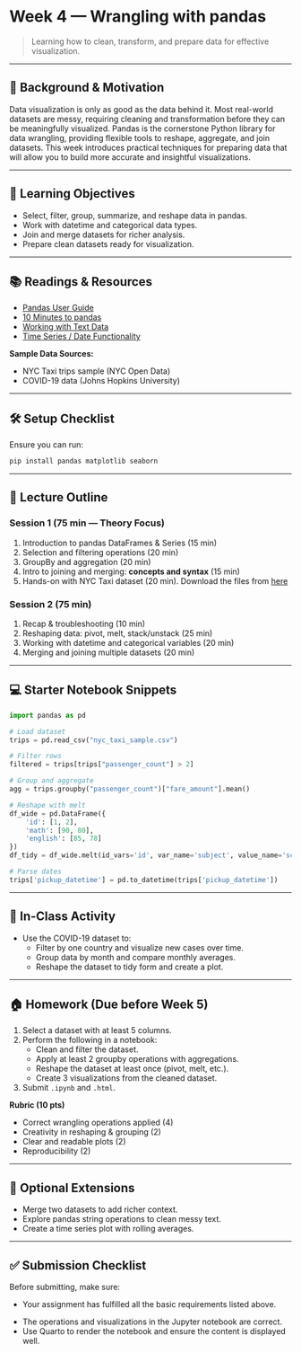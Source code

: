 # Week 4 — Wrangling with pandas

> Learning how to clean, transform, and prepare data for effective visualization.

---

## 📖 Background & Motivation

Data visualization is only as good as the data behind it. Most real-world datasets are messy, requiring cleaning and transformation before they can be meaningfully visualized. Pandas is the cornerstone Python library for data wrangling, providing flexible tools to reshape, aggregate, and join datasets. This week introduces practical techniques for preparing data that will allow you to build more accurate and insightful visualizations.

---

## 🔎 Learning Objectives

- Select, filter, group, summarize, and reshape data in pandas.
- Work with datetime and categorical data types.
- Join and merge datasets for richer analysis.
- Prepare clean datasets ready for visualization.

---

## 📚 Readings & Resources

- [Pandas User Guide](https://pandas.pydata.org/docs/user_guide/index.html)
- [10 Minutes to pandas](https://pandas.pydata.org/docs/user_guide/10min.html)
- [Working with Text Data](https://pandas.pydata.org/docs/user_guide/text.html)
- [Time Series / Date Functionality](https://pandas.pydata.org/docs/user_guide/timeseries.html)

**Sample Data Sources:**

- NYC Taxi trips sample (NYC Open Data)
- COVID-19 data (Johns Hopkins University)

---

## 🛠️ Setup Checklist

Ensure you can run:

```bash
pip install pandas matplotlib seaborn
```

---

## 🧭 Lecture Outline

### Session 1 (75 min — Theory Focus)

1. Introduction to pandas DataFrames & Series (15 min)
2. Selection and filtering operations (20 min)
3. GroupBy and aggregation (20 min)
4. Intro to joining and merging: **concepts and syntax** (15 min)
5. Hands-on with NYC Taxi dataset (20 min). Download the files from [here](week4/file_list.md)



### Session 2 (75 min)

1. Recap & troubleshooting (10 min)
2. Reshaping data: pivot, melt, stack/unstack (25 min)
3. Working with datetime and categorical variables (20 min)
4. Merging and joining multiple datasets (20 min)

---

## 💻 Starter Notebook Snippets

```python
import pandas as pd

# Load dataset
trips = pd.read_csv("nyc_taxi_sample.csv")

# Filter rows
filtered = trips[trips["passenger_count"] > 2]

# Group and aggregate
agg = trips.groupby("passenger_count")["fare_amount"].mean()

# Reshape with melt
df_wide = pd.DataFrame({
    'id': [1, 2],
    'math': [90, 80],
    'english': [85, 78]
})
df_tidy = df_wide.melt(id_vars='id', var_name='subject', value_name='score')

# Parse dates
trips['pickup_datetime'] = pd.to_datetime(trips['pickup_datetime'])
```

---

## 🧪 In-Class Activity

- Use the COVID-19 dataset to:
  - Filter by one country and visualize new cases over time.
  - Group data by month and compare monthly averages.
  - Reshape the dataset to tidy form and create a plot.

---

## 🏠 Homework (Due before Week 5)

1. Select a dataset with at least 5 columns.
2. Perform the following in a notebook:
   - Clean and filter the dataset.
   - Apply at least 2 groupby operations with aggregations.
   - Reshape the dataset at least once (pivot, melt, etc.).
   - Create 3 visualizations from the cleaned dataset.
3. Submit `.ipynb` and `.html`.

**Rubric (10 pts)**

- Correct wrangling operations applied (4)
- Creativity in reshaping & grouping (2)
- Clear and readable plots (2)
- Reproducibility (2)

---

## 🧩 Optional Extensions

- Merge two datasets to add richer context.
- Explore pandas string operations to clean messy text.
- Create a time series plot with rolling averages.

---

## ✅ Submission Checklist

Before submitting, make sure:

- Your assignment has fulfilled all the basic requirements listed above.

* The operations and visualizations in the Jupyter notebook are correct.
* Use Quarto to render the notebook and ensure the content is displayed well.
